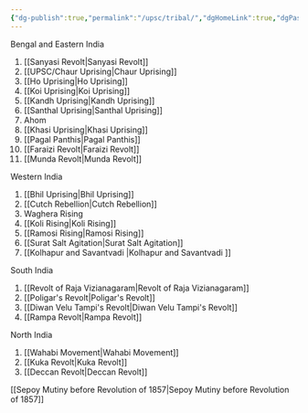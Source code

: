 ```yaml
---
{"dg-publish":true,"permalink":"/upsc/tribal/","dgHomeLink":true,"dgPassFrontmatter":false}
---
```


Bengal and Eastern India

1. [[Sanyasi Revolt|Sanyasi Revolt]]
2. [[UPSC/Chaur Uprising|Chaur Uprising]]
3. [[Ho Uprising|Ho Uprising]]
4. [[Koi Uprising|Koi Uprising]]
5. [[Kandh Uprising|Kandh Uprising]]
6. [[Santhal Uprising|Santhal Uprising]]
7. Ahom 
8. [[Khasi Uprising|Khasi Uprising]]
9. [[Pagal Panthis|Pagal Panthis]]
10. [[Faraizi Revolt|Faraizi Revolt]]
11. [[Munda Revolt|Munda Revolt]]

Western India

1. [[Bhil Uprising|Bhil Uprising]]
2. [[Cutch Rebellion|Cutch Rebellion]]
3. Waghera Rising
4. [[Koli Rising|Koli Rising]]
5. [[Ramosi Rising|Ramosi Rising]]
6. [[Surat Salt Agitation|Surat Salt Agitation]]
7. [[Kolhapur and Savantvadi |Kolhapur and Savantvadi ]]

South India

1. [[Revolt of Raja Vizianagaram|Revolt of Raja Vizianagaram]]
2. [[Poligar's Revolt|Poligar's Revolt]]
3. [[Diwan Velu Tampi's Revolt|Diwan Velu Tampi's Revolt]]
4. [[Rampa Revolt|Rampa Revolt]]

 North India 

1. [[Wahabi Movement|Wahabi Movement]]
2. [[Kuka Revolt|Kuka Revolt]]
3. [[Deccan Revolt|Deccan Revolt]]

[[Sepoy Mutiny before Revolution of 1857|Sepoy Mutiny before Revolution of 1857]] 
